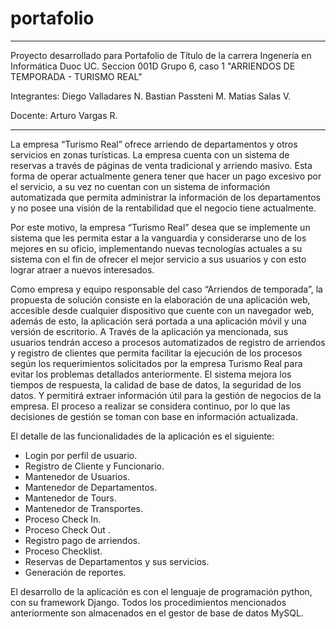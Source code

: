 # portafolio
_____________________________________________________________________________________________________________________________________________________________________

Proyecto desarrollado para Portafolio de Título de la carrera Ingenería en Informática Duoc UC.
Seccion 001D Grupo 6, caso 1 "ARRIENDOS DE TEMPORADA - TURISMO REAL"

Integrantes:  Diego Valladares N.
              Bastian Passteni M.
              Matias Salas V.
              
Docente: Arturo Vargas R.
______________________________________________________________________________________________________________________________________________________________________

La empresa “Turismo Real” ofrece arriendo de departamentos y otros servicios en zonas turísticas. La empresa cuenta con un sistema de reservas a través de 
páginas de venta tradicional y arriendo masivo. Esta forma de operar actualmente genera tener que hacer un pago excesivo por el servicio, a su vez no cuentan 
con un sistema de información automatizada que permita administrar la información de los departamentos y no posee una visión de la rentabilidad que el negocio 
tiene actualmente. 

Por este motivo, la empresa “Turismo Real” desea que se implemente un sistema que les permita estar a la vanguardia y considerarse uno de los mejores en su oficio, 
implementando nuevas tecnologías actuales a su sistema con el fin de ofrecer el mejor servicio a sus usuarios y con esto lograr atraer a nuevos interesados.

Como empresa y equipo responsable del caso “Arriendos de temporada”, la propuesta de solución consiste en la elaboración de una aplicación web, accesible desde 
cualquier dispositivo que cuente con un navegador web, además de esto, la aplicación será portada a una aplicación móvil y una versión de escritorio. 
A Través de la aplicación ya mencionada, sus usuarios tendrán acceso a procesos automatizados de registro de arriendos y registro de clientes que permita 
facilitar la ejecución de los procesos según los requerimientos solicitados por la empresa Turismo Real para evitar los problemas detallados anteriormente. 
El sistema mejora los tiempos de respuesta, la calidad de base de datos, la seguridad de los datos. Y permitirá extraer información útil para la gestión de 
negocios de la empresa. El proceso a realizar se considera continuo, por lo que las decisiones de gestión se toman con base en información actualizada.

El detalle de las funcionalidades de la aplicación es el siguiente:

- Login por perfil de usuario.
- Registro de Cliente y Funcionario.
- Mantenedor de Usuarios.
- Mantenedor de Departamentos.
- Mantenedor de Tours.
- Mantenedor de Transportes.
- Proceso Check In.
- Proceso Check Out .
- Registro pago de arriendos.
- Proceso Checklist.
- Reservas de Departamentos y sus servicios.
- Generación de reportes.

El desarrollo de la aplicación es con el lenguaje de programación python, con su framework Django. Todos los procedimientos mencionados anteriormente son almacenados 
en el gestor de base de datos MySQL.

